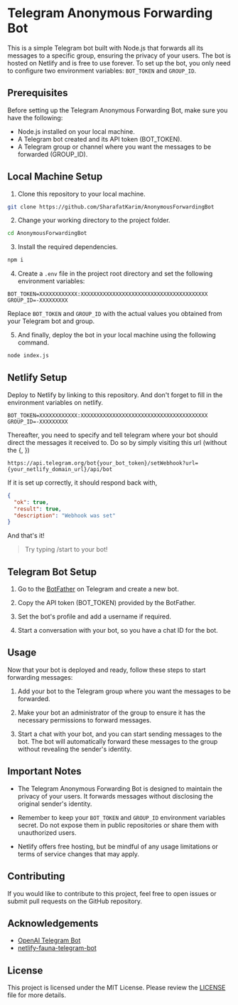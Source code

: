 # Telegram Anonymous Forwarding Bot

This is a simple Telegram bot built with Node.js that forwards all its messages to a specific group, ensuring the privacy of your users. The bot is hosted on Netlify and is free to use forever. To set up the bot, you only need to configure two environment variables: `BOT_TOKEN` and `GROUP_ID`.

## Prerequisites

Before setting up the Telegram Anonymous Forwarding Bot, make sure you have the following:

- Node.js installed on your local machine.
- A Telegram bot created and its API token (BOT_TOKEN).
- A Telegram group or channel where you want the messages to be forwarded (GROUP_ID).

## Local Machine Setup

1. Clone this repository to your local machine.

```bash
git clone https://github.com/SharafatKarim/AnonymousForwardingBot
```

2. Change your working directory to the project folder.

```bash
cd AnonymousForwardingBot
```

3. Install the required dependencies.

```bash
npm i
```

4. Create a `.env` file in the project root directory and set the following environment variables:

```env
BOT_TOKEN=XXXXXXXXXXXX:XXXXXXXXXXXXXXXXXXXXXXXXXXXXXXXXXXXXXXXX
GROUP_ID=-XXXXXXXXX
```

Replace `BOT_TOKEN` and `GROUP_ID` with the actual values you obtained from your Telegram bot and group.

5. And finally, deploy the bot in your local machine using the following command.

```bash
node index.js
```

## Netlify Setup

Deploy to Netlify by linking to this repository. And don't forget to fill in the environment variables on netlify.

```env
BOT_TOKEN=XXXXXXXXXXXX:XXXXXXXXXXXXXXXXXXXXXXXXXXXXXXXXXXXXXXXX
GROUP_ID=-XXXXXXXXX
```
Thereafter, you need to specify and tell telegram where your bot should direct the messages it received to. Do so by simply visiting this url (without the {, })

```
https://api.telegram.org/bot{your_bot_token}/setWebhook?url={your_netlify_domain_url}/api/bot
```

If it is set up correctly, it should respond back with,

```json
{
  "ok": true,
  "result": true,
  "description": "Webhook was set"
}
```

And that's it!

> Try typing /start to your bot!

## Telegram Bot Setup

1. Go to the [BotFather](https://core.telegram.org/bots#botfather) on Telegram and create a new bot.

2. Copy the API token (BOT_TOKEN) provided by the BotFather.

3. Set the bot's profile and add a username if required.

4. Start a conversation with your bot, so you have a chat ID for the bot.

## Usage

Now that your bot is deployed and ready, follow these steps to start forwarding messages:

1. Add your bot to the Telegram group where you want the messages to be forwarded.

2. Make your bot an administrator of the group to ensure it has the necessary permissions to forward messages.

3. Start a chat with your bot, and you can start sending messages to the bot. The bot will automatically forward these messages to the group without revealing the sender's identity.

## Important Notes

- The Telegram Anonymous Forwarding Bot is designed to maintain the privacy of your users. It forwards messages without disclosing the original sender's identity.

- Remember to keep your `BOT_TOKEN` and `GROUP_ID` environment variables secret. Do not expose them in public repositories or share them with unauthorized users.

- Netlify offers free hosting, but be mindful of any usage limitations or terms of service changes that may apply.

## Contributing

If you would like to contribute to this project, feel free to open issues or submit pull requests on the GitHub repository.

## Acknowledgements
- [OpenAI Telegram Bot](https://github.com/sr-tamim/openai-telegram-bot/)
- [netlify-fauna-telegram-bot](https://github.com/jokarz/netlify-fauna-telegram-bot)

## License

This project is licensed under the MIT License. Please review the [LICENSE](LICENSE) file for more details.
